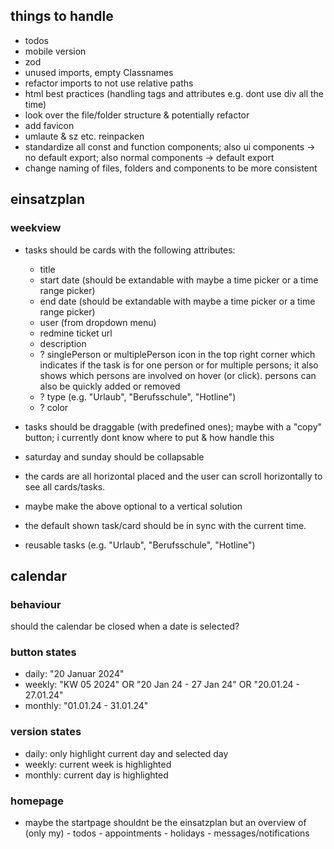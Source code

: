 ## things to handle

- todos
- mobile version
- zod
- unused imports, empty Classnames
- refactor imports to not use relative paths
- html best practices (handling tags and attributes e.g. dont use div all the time)
- look over the file/folder structure & potentially refactor
- add favicon
- umlaute & sz etc. reinpacken
- standardize all const and function components; also ui components -> no default export; also normal components -> default export
- change naming of files, folders and components to be more consistent

## einsatzplan

### weekview

- tasks should be cards with the following attributes:
  - title
  - start date (should be extandable with maybe a time picker or a time range picker)
  - end date (should be extandable with maybe a time picker or a time range picker)
  - user (from dropdown menu)
  - redmine ticket url
  - description
  - ? singlePerson or multiplePerson icon in the top right corner which indicates if the task is for one person or for multiple persons; it also shows which persons are involved on hover (or click). persons can also be quickly added or removed
  - ? type (e.g. "Urlaub", "Berufsschule", "Hotline")
  - ? color
- tasks should be draggable (with predefined ones); maybe with a "copy" button; i currently dont know where to put & how handle this
- saturday and sunday should be collapsable

- the cards are all horizontal placed and the user can scroll horizontally to see all cards/tasks.
- maybe make the above optional to a vertical solution
- the default shown task/card should be in sync with the current time.
- reusable tasks (e.g. "Urlaub", "Berufsschule", "Hotline")

## calendar

### behaviour

should the calendar be closed when a date is selected?

### button states

- daily: "20 Januar 2024"
- weekly: "KW 05 2024" OR "20 Jan 24 - 27 Jan 24" OR "20.01.24 - 27.01.24"
- monthly: "01.01.24 - 31.01.24"

### version states

- daily: only highlight current day and selected day
- weekly: current week is highlighted
- monthly: current day is highlighted

### homepage

- maybe the startpage shouldnt be the einsatzplan but an overview of
  (only my) - todos - appointments - holidays - messages/notifications

